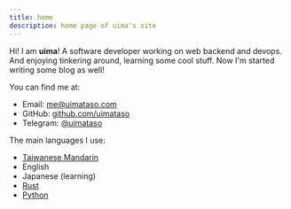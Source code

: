 ```yaml
---
title: home
description: home page of uima's site
---
```


Hi! I am **uima**! A software developer working on web backend and devops. And enjoying tinkering around, learning some cool stuff. Now I'm started writing some blog as well!

You can find me at:

- Email: [me@uimataso.com](mailto:me@uimataso.com)
- GitHub: [github.com/uimataso](https://github.com/uimataso)
- Telegram: [@uimataso](https://t.me/uimataso)

The main languages I use:

- [Taiwanese Mandarin](https://en.wikipedia.org/wiki/Taiwanese_Mandarin)
- English
- Japanese (learning)
- [Rust](https://rust-lang.org)
- [Python](https://www.python.org)
